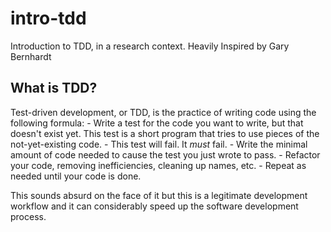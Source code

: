 # intro-tdd
Introduction to TDD, in a research context. Heavily Inspired by Gary Bernhardt

## What is TDD?

Test-driven development, or TDD, is the practice of writing code using the following formula:
    - Write a test for the code you want to write, but that doesn't exist yet. This test is a short program that tries to use pieces of the not-yet-existing code.
        - This test will fail. It *must* fail.
    - Write the minimal amount of code needed to cause the test you just wrote to pass.
    - Refactor your code, removing inefficiencies, cleaning up names, etc.
    - Repeat as needed until your code is done.

This sounds absurd on the face of it but this is a legitimate development workflow and it can considerably speed up the software development process.
